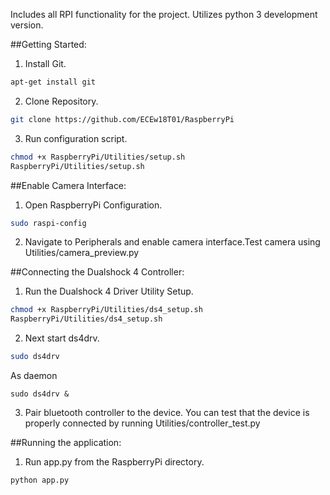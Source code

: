 Includes all RPI functionality for the project. Utilizes python 3 development version.

##Getting Started:
1. Install Git.
```bash
apt-get install git
```
2. Clone Repository.
```bash
git clone https://github.com/ECEw18T01/RaspberryPi
```
3. Run configuration script.
```bash
chmod +x RaspberryPi/Utilities/setup.sh
RaspberryPi/Utilities/setup.sh
```

##Enable Camera Interface:
1. Open RaspberryPi Configuration.
```bash
sudo raspi-config
```
2. Navigate to Peripherals and enable camera interface.Test camera using Utilities/camera_preview.py


##Connecting the Dualshock 4 Controller:
1. Run the Dualshock 4 Driver Utility Setup.
```bash
chmod +x RaspberryPi/Utilities/ds4_setup.sh
RaspberryPi/Utilities/ds4_setup.sh
```
2. Next start ds4drv.
```bash
sudo ds4drv
```
As daemon
```
sudo ds4drv &
```
3. Pair bluetooth controller to the device.
You can test that the device is properly connected by running Utilities/controller_test.py

##Running the application:
1. Run app.py from the RaspberryPi directory.
```bash
python app.py
```
